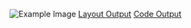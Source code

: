 ![Example Image](./Content/example-cmd.png)
[Layout Output](./Content/Layout.txt)
[Code Output](./Content/Code.txt)